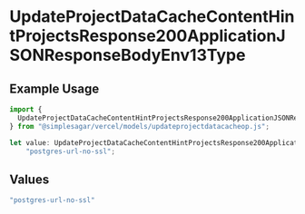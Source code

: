 # UpdateProjectDataCacheContentHintProjectsResponse200ApplicationJSONResponseBodyEnv13Type

## Example Usage

```typescript
import {
  UpdateProjectDataCacheContentHintProjectsResponse200ApplicationJSONResponseBodyEnv13Type,
} from "@simplesagar/vercel/models/updateprojectdatacacheop.js";

let value: UpdateProjectDataCacheContentHintProjectsResponse200ApplicationJSONResponseBodyEnv13Type =
    "postgres-url-no-ssl";
```

## Values

```typescript
"postgres-url-no-ssl"
```
